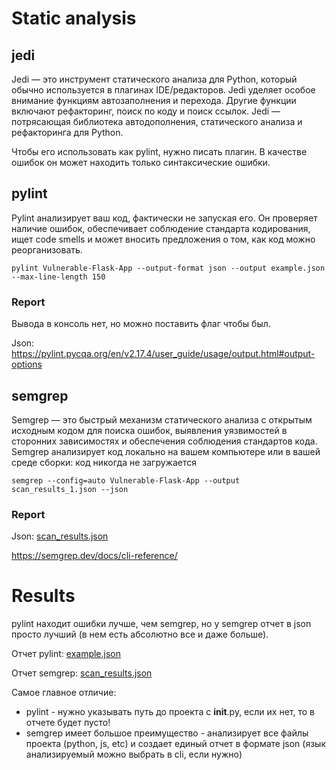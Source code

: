 # Static analysis

## jedi
Jedi — это инструмент статического анализа для Python, который обычно используется в плагинах IDE/редакторов. Jedi уделяет особое внимание функциям автозаполнения и перехода. Другие функции включают рефакторинг, поиск по коду и поиск ссылок.
Jedi — потрясающая библиотека автодополнения, статического анализа и рефакторинга для Python.

Чтобы его использовать как pylint, нужно писать плагин.
В качестве ошибок он может находить только синтаксические ошибки.

## pylint
Pylint анализирует ваш код, фактически не запуская его. Он проверяет наличие ошибок, обеспечивает соблюдение стандарта кодирования, ищет code smells и может вносить предложения о том, как код можно реорганизовать.

```shell
pylint Vulnerable-Flask-App --output-format json --output example.json --max-line-length 150
```

### Report
Вывода в консоль нет, но можно поставить флаг чтобы был.

Json: https://pylint.pycqa.org/en/v2.17.4/user_guide/usage/output.html#output-options

## semgrep
Semgrep — это быстрый механизм статического анализа с открытым исходным кодом для поиска ошибок, выявления уязвимостей в сторонних зависимостях и обеспечения соблюдения стандартов кода. Semgrep анализирует код локально на вашем компьютере или в вашей среде сборки: код никогда не загружается

```shell
semgrep --config=auto Vulnerable-Flask-App --output scan_results_1.json --json
```

### Report
Json: [scan_results.json](semgrep%2Fscan_results.json)

https://semgrep.dev/docs/cli-reference/

# Results
pylint находит ошибки лучше, чем semgrep, но у semgrep отчет в json просто лучший (в нем есть абсолютно все и даже больше).

Отчет pylint: [example.json](pylint%2Fexample.json)

Отчет semgrep: [scan_results.json](semgrep%2Fscan_results.json)

Самое главное отличие:
- pylint - нужно указывать путь до проекта с __init__.py, если их нет, то в отчете будет пусто!
- semgrep имеет большое преимущество - анализирует все файлы проекта (python, js, etc) и создает единый отчет в формате json (язык анализируемый можно выбрать в cli, если нужно)
